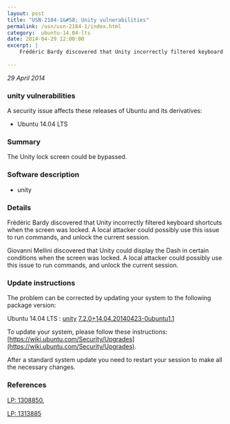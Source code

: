 ```yaml
---
layout: post
title: "USN-2184-1&#58; Unity vulnerabilities"
permalink: /usn/usn-2184-1/index.html
category:  ubuntu-14.04-lts
date: 2014-04-29 12:00:00
excerpt: |
    Frédéric Bardy discovered that Unity incorrectly filtered keyboard shortcuts when the screen was locked. A local attacker could possibly use this issue to run commands, and unlock the current session.
    
--- 
```

 
 

*29 April 2014*

### unity vulnerabilities

A security issue affects these releases of Ubuntu and its derivatives:

* Ubuntu 14.04 LTS

### Summary

The Unity lock screen could be bypassed. 

### Software description

* unity 

### Details

Frédéric Bardy discovered that Unity incorrectly filtered keyboard shortcuts when the screen was locked. A local attacker could possibly use this issue to run commands, and unlock the current session.

Giovanni Mellini discovered that Unity could display the Dash in certain conditions when the screen was locked. A local attacker could possibly use this issue to run commands, and unlock the current session. 

### Update instructions

The problem can be corrected by updating your system to the following package version:

Ubuntu 14.04 LTS
 : [unity](https://launchpad.net/ubuntu/+source/unity) <span> [7.2.0+14.04.20140423-0ubuntu1.1](https://launchpad.net/ubuntu/+source/unity/7.2.0+14.04.20140423-0ubuntu1.1) </span> 

To update your system, please follow these instructions: [https://wiki.ubuntu.com/Security/Upgrades](https://wiki.ubuntu.com/Security/Upgrades).

After a standard system update you need to restart your session to make all the necessary changes. 

### References

 
 [LP: 1308850](https://launchpad.net/bugs/1308850), 

 [LP: 1313885](https://launchpad.net/bugs/1313885)
 

